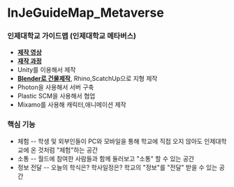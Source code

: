 # InJeGuideMap_Metaverse
### 인제대학교 가이드맵 (인제대학교 메타버스)
- [**제작 영상**](https://youtu.be/GlB0aMk6Xkk)
- [**재작 과정**](https://youtu.be/QcdvZuJJcQI)
- Unity를 이용해서 제작
- [**Blender로 건물제작**](https://github.com/JengHC/Blender-Maya), Rhino,ScatchUp으로 지형 제작
- Photon을 사용해서 서버 구축
- Plastic SCM을 사용해서 협업
- Mixamo를 사용해 캐릭터,애니메이션 제작
### 핵심 기능
- 체험
-- 학생 및 외부인들이 PC와 모바일을 통해 학교에 직접 오지 않아도 인제대학교에 온 것처럼 "체험"하는 공간
- 소통
-- 월드에 참여한 사람들과 함께 둘러보고 "소통" 할 수 있는 공간
- 정보 전달
-- 오늘의 학식은? 학사일정은? 학교의 "정보"를 "전달" 받을 수 있는 공간

